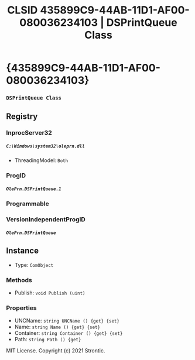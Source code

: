 ﻿---
title: "CLSID 435899C9-44AB-11D1-AF00-080036234103 | DSPrintQueue Class"
excerpt: What is COM-Object CLSID 435899C9-44AB-11D1-AF00-080036234103?
---

# {435899C9-44AB-11D1-AF00-080036234103}

### `DSPrintQueue Class`

## Registry


### InprocServer32

##### `C:\Windows\system32\oleprn.dll`
* ThreadingModel: `Both`

### ProgID

##### `OlePrn.DSPrintQueue.1`

### Programmable


### VersionIndependentProgID

##### `OlePrn.DSPrintQueue`

## Instance

* Type: `ComObject`

### Methods

* Publish: `void Publish (uint)`

### Properties

* UNCName: `string UNCName () {get} {set} `
* Name: `string Name () {get} {set} `
* Container: `string Container () {get} {set} `
* Path: `string Path () {get} `

MIT License. Copyright (c) 2021 Strontic.


